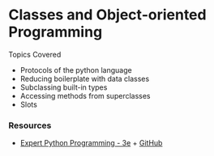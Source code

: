 # Classes and Object-oriented Programming

Topics Covered

* Protocols of the python language
* Reducing boilerplate with data classes
* Subclassing built-in types
* Accessing methods from superclasses
* Slots



### Resources
* [Expert Python Programming - 3e](https://learning.oreilly.com/library/view/expert-python-programming/9781789808896/) + [GitHub](https://github.com/PacktPublishing/Expert-Python-Programming-Third-Edition/blob/master/chapter4/_NOTES.md)
